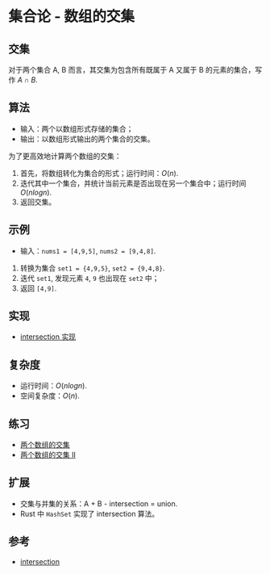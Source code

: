 # 集合论 - 数组的交集

## 交集

对于两个集合 A, B 而言，其交集为包含所有既属于 A 又属于 B 的元素的集合，写作 $A \cap B$.

## 算法

- 输入：两个以数组形式存储的集合；
- 输出：以数组形式输出的两个集合的交集。

为了更高效地计算两个数组的交集：

1. 首先，将数组转化为集合的形式；运行时间：$O(n)$.
2. 迭代其中一个集合，并统计当前元素是否出现在另一个集合中；运行时间 $O(nlogn)$.
3. 返回交集。

## 示例

- 输入：`nums1 = [4,9,5]`, `nums2 = [9,4,8]`.

1. 转换为集合 `set1 = {4,9,5}`, `set2 = {9,4,8}`.
2. 迭代 `set1`, 发现元素 `4`, `9` 也出现在 `set2` 中；
3. 返回 `[4,9]`.

## 实现

- [intersection 实现](./mod.rs)

## 复杂度

- 运行时间：$O(nlogn)$.
- 空间复杂度：$O(n)$.

## 练习

- [两个数组的交集](https://leetcode-cn.com/problems/intersection-of-two-arrays/)
- [两个数组的交集 II](https://leetcode-cn.com/problems/intersection-of-two-arrays-ii/)

## 扩展

- 交集与并集的关系：A + B - intersection = union.
- Rust 中 `HashSet` 实现了 intersection 算法。

## 参考

- [intersection](https://en.wikipedia.org/wiki/Intersection_(set_theory))
